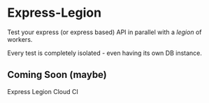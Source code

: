 # Express-Legion

Test your express (or express based) API in parallel with a _legion_ of workers.

Every test is completely isolated - even having its own DB instance.

## Coming Soon (maybe)

Express Legion Cloud CI

